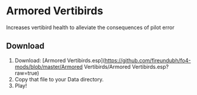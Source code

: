 # Armored Vertibirds

Increases vertibird health to alleviate the consequences of pilot error

## Download

1. Download: [Armored Vertibirds.esp](https://github.com/fireundubh/fo4-mods/blob/master/Armored Vertibirds/Armored Vertibirds.esp?raw=true)
2. Copy that file to your Data directory.
3. Play!